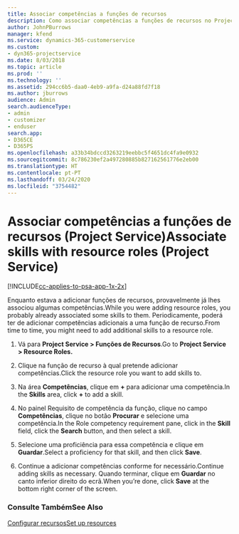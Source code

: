 ```yaml
---
title: Associar competências a funções de recursos
description: Como associar competências a funções de recursos no Project Service
author: JohnPBurrows
manager: kfend
ms.service: dynamics-365-customerservice
ms.custom:
- dyn365-projectservice
ms.date: 8/03/2018
ms.topic: article
ms.prod: ''
ms.technology: ''
ms.assetid: 294cc6b5-daa0-4eb9-a9fa-d24a88fd7f18
ms.author: jburrows
audience: Admin
search.audienceType:
- admin
- customizer
- enduser
search.app:
- D365CE
- D365PS
ms.openlocfilehash: a33b34bdccd3263219eebbc5f4651dc4fa9e0932
ms.sourcegitcommit: 8c786230ef2a497280885b827162561776e2eb00
ms.translationtype: HT
ms.contentlocale: pt-PT
ms.lasthandoff: 03/24/2020
ms.locfileid: "3754482"
---
```

# <a name="associate-skills-with-resource-roles-project-service"></a><span data-ttu-id="3e92f-103">Associar competências a funções de recursos (Project Service)</span><span class="sxs-lookup"><span data-stu-id="3e92f-103">Associate skills with resource roles (Project Service)</span></span>

[!INCLUDE[cc-applies-to-psa-app-1x-2x](../includes/cc-applies-to-psa-app-1x-2x.md)]

<span data-ttu-id="3e92f-104">Enquanto estava a adicionar funções de recursos, provavelmente já lhes associou algumas competências.</span><span class="sxs-lookup"><span data-stu-id="3e92f-104">While you were adding resource roles, you probably already associated some skills to them.</span></span> <span data-ttu-id="3e92f-105">Periodicamente, poderá ter de adicionar competências adicionais a uma função de recurso.</span><span class="sxs-lookup"><span data-stu-id="3e92f-105">From time to time, you might need to add additional skills to a resource role.</span></span>  
  
1.  <span data-ttu-id="3e92f-106">Vá para **Project Service > Funções de Recursos**.</span><span class="sxs-lookup"><span data-stu-id="3e92f-106">Go to **Project Service > Resource Roles.**</span></span>  
  
2.  <span data-ttu-id="3e92f-107">Clique na função de recurso à qual pretende adicionar competências.</span><span class="sxs-lookup"><span data-stu-id="3e92f-107">Click the resource role you want to add skills to.</span></span>  
  
3.  <span data-ttu-id="3e92f-108">Na área **Competências**, clique em **+** para adicionar uma competência.</span><span class="sxs-lookup"><span data-stu-id="3e92f-108">In the **Skills** area, click **+** to add a skill.</span></span>  
  
4.  <span data-ttu-id="3e92f-109">No painel Requisito de competência da função, clique no campo **Competências**, clique no botão **Procurar** e selecione uma competência.</span><span class="sxs-lookup"><span data-stu-id="3e92f-109">In the Role competency requirement pane, click in the **Skill** field, click the **Search** button,  and then select a skill.</span></span>  
  
5.  <span data-ttu-id="3e92f-110">Selecione uma proficiência para essa competência e clique em **Guardar**.</span><span class="sxs-lookup"><span data-stu-id="3e92f-110">Select a proficiency for that skill, and then click **Save**.</span></span>  
  
6.  <span data-ttu-id="3e92f-111">Continue a adicionar competências conforme for necessário.</span><span class="sxs-lookup"><span data-stu-id="3e92f-111">Continue adding skills as necessary.</span></span> <span data-ttu-id="3e92f-112">Quando terminar, clique em **Guardar** no canto inferior direito do ecrã.</span><span class="sxs-lookup"><span data-stu-id="3e92f-112">When you’re done, click **Save** at the bottom right corner of the screen.</span></span>  
  
### <a name="see-also"></a><span data-ttu-id="3e92f-113">Consulte Também</span><span class="sxs-lookup"><span data-stu-id="3e92f-113">See Also</span></span>  
 [<span data-ttu-id="3e92f-114">Configurar recursos</span><span class="sxs-lookup"><span data-stu-id="3e92f-114">Set up resources</span></span>](../project-service/set-up-resources.md)
